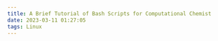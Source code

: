 ```yaml
---
title: A Brief Tutorial of Bash Scripts for Computational Chemist
date: 2023-03-11 01:27:05
tags: Linux
---
```



